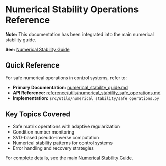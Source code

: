 # Numerical Stability Operations Reference

**Note:** This documentation has been integrated into the main numerical stability guide.

**See:** [Numerical Stability Guide](../numerical_stability_guide.md)



## Quick Reference

For safe numerical operations in control systems, refer to:

- **Primary Documentation:** [numerical_stability_guide.md](../numerical_stability_guide.md)
- **API Reference:** [reference/utils/numerical_stability_safe_operations.md](../reference/utils/numerical_stability_safe_operations.md)
- **Implementation:** `src/utils/numerical_stability/safe_operations.py`

## Key Topics Covered

- Safe matrix operations with adaptive regularization
- Condition number monitoring
- SVD-based pseudo-inverse computation
- Numerical stability patterns for control systems
- Error handling and recovery strategies

For complete details, see the main [Numerical Stability Guide](../numerical_stability_guide.md).
